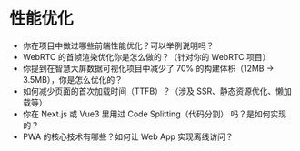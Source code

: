 
# 性能优化

- 你在项目中做过哪些前端性能优化？可以举例说明吗？
- WebRTC 的首帧渲染优化你是怎么做的？（针对你的 WebRTC 项目）
- 你提到在智慧大屏数据可视化项目中减少了 70% 的构建体积（12MB → 3.5MB），你是怎么优化的？
- 如何减少页面的首次加载时间（TTFB）？（涉及 SSR、静态资源优化、懒加载等）
- 你在 Next.js 或 Vue3 里用过 Code Splitting（代码分割） 吗？是如何实现的？
- PWA 的核心技术有哪些？如何让 Web App 实现离线访问？
